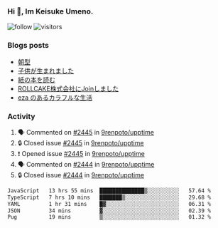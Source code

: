### Hi 👋, Im Keisuke Umeno.

<!--
**9renpoto/9renpoto** is a ✨ _special_ ✨ repository because its `README.md` (this file) appears on your GitHub profile.

Here are some ideas to get you started:

- 🔭 I’m currently working on ...
- 🌱 I’m currently learning ...
- 👯 I’m looking to collaborate on ...
- 🤔 I’m looking for help with ...
- 💬 Ask me about ...
- 📫 How to reach me: ...
- 😄 Pronouns: ...
- ⚡ Fun fact: ...
-->

![follow](https://img.shields.io/github/followers/9renpoto?label=Follow&style=social)
![visitors](https://komarev.com/ghpvc/?username=9renpoto&label=Profile%20views&color=0e75b6&style=flat)

### Blogs posts

<!-- BLOG-POST-LIST:START -->
- [朝型](https://9renpoto.win/entry/2024/05/29/im-an-early)
- [子供が生まれました](https://9renpoto.win/entry/2024/04/18/hello-world)
- [紙の本を読む](https://9renpoto.win/entry/2024/02/25/reading-papar-book)
- [ROLLCAKE株式会社にJoinしました](https://9renpoto.win/entry/2024/02/11/join)
- [eza のあるカラフルな生活](https://9renpoto.win/entry/2024/02/01/eza)
<!-- BLOG-POST-LIST:END -->

### Activity

<!--START_SECTION:activity-->
1. 🗣 Commented on [#2445](https://github.com/9renpoto/upptime/issues/2445#issuecomment-2194300520) in [9renpoto/upptime](https://github.com/9renpoto/upptime)
2. 🔒 Closed issue [#2445](https://github.com/9renpoto/upptime/issues/2445) in [9renpoto/upptime](https://github.com/9renpoto/upptime)
3. ❗ Opened issue [#2445](https://github.com/9renpoto/upptime/issues/2445) in [9renpoto/upptime](https://github.com/9renpoto/upptime)
4. 🗣 Commented on [#2444](https://github.com/9renpoto/upptime/issues/2444#issuecomment-2194141720) in [9renpoto/upptime](https://github.com/9renpoto/upptime)
5. 🔒 Closed issue [#2444](https://github.com/9renpoto/upptime/issues/2444) in [9renpoto/upptime](https://github.com/9renpoto/upptime)
<!--END_SECTION:activity-->

<!--START_SECTION:waka-->

```txt
JavaScript   13 hrs 55 mins  ██████████████▒░░░░░░░░░░   57.64 %
TypeScript   7 hrs 10 mins   ███████▒░░░░░░░░░░░░░░░░░   29.68 %
YAML         1 hr 31 mins    █▓░░░░░░░░░░░░░░░░░░░░░░░   06.31 %
JSON         34 mins         ▓░░░░░░░░░░░░░░░░░░░░░░░░   02.39 %
Pug          19 mins         ▒░░░░░░░░░░░░░░░░░░░░░░░░   01.32 %
```

<!--END_SECTION:waka-->
